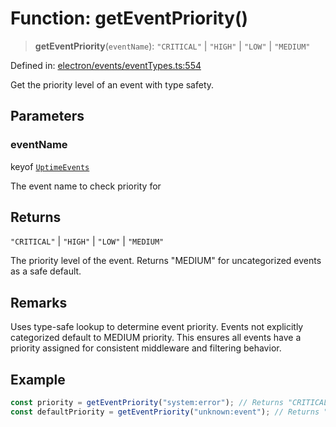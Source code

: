# Function: getEventPriority()

> **getEventPriority**(`eventName`): `"CRITICAL"` \| `"HIGH"` \| `"LOW"` \| `"MEDIUM"`

Defined in: [electron/events/eventTypes.ts:554](https://github.com/Nick2bad4u/Uptime-Watcher/blob/3cce0c3b352c8390536ca3c7399ece50a05faf18/electron/events/eventTypes.ts#L554)

Get the priority level of an event with type safety.

## Parameters

### eventName

keyof [`UptimeEvents`](../interfaces/UptimeEvents.md)

The event name to check priority for

## Returns

`"CRITICAL"` \| `"HIGH"` \| `"LOW"` \| `"MEDIUM"`

The priority level of the event. Returns "MEDIUM" for uncategorized events as a safe default.

## Remarks

Uses type-safe lookup to determine event priority. Events not explicitly categorized
default to MEDIUM priority. This ensures all events have a priority assigned for
consistent middleware and filtering behavior.

## Example

```typescript
const priority = getEventPriority("system:error"); // Returns "CRITICAL"
const defaultPriority = getEventPriority("unknown:event"); // Returns "MEDIUM"
```
